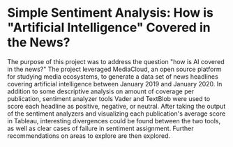 # Simple Sentiment Analysis: How is "Artificial Intelligence" Covered in the News?
The purpose of this project was to address the question "how is AI covered in the news?" The project leveraged MediaCloud, an open source platform for studying media ecosystems, to generate a data set of news headlines covering artificial intelligence between January 2019 and January 2020. In addition to some descriptive analysis on amount of coverage per publication, sentiment analyzer tools Vader and TextBlob were used to score each headline as positive, negative, or neutral. After taking the output of the sentiment analyzers and visualizing each publication's average score in Tableau, interesting divergences could be found between the two tools, as well as clear cases of failure in sentiment assignment. Further recommendations on areas to explore are then explored.

